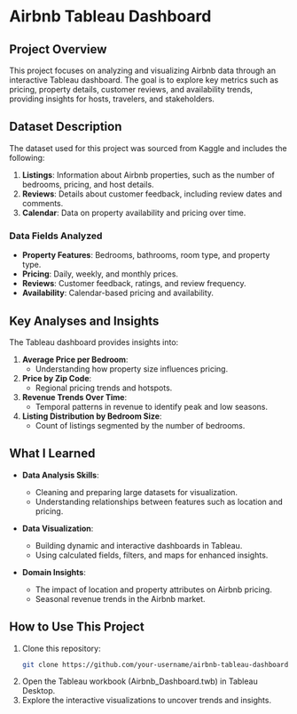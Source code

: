 # Airbnb Tableau Dashboard

## Project Overview

This project focuses on analyzing and visualizing Airbnb data through an interactive Tableau dashboard. The goal is to explore key metrics such as pricing, property details, customer reviews, and availability trends, providing insights for hosts, travelers, and stakeholders.

## Dataset Description

The dataset used for this project was sourced from Kaggle and includes the following:

1. **Listings**: Information about Airbnb properties, such as the number of bedrooms, pricing, and host details.
2. **Reviews**: Details about customer feedback, including review dates and comments.
3. **Calendar**: Data on property availability and pricing over time.

### Data Fields Analyzed
- **Property Features**: Bedrooms, bathrooms, room type, and property type.
- **Pricing**: Daily, weekly, and monthly prices.
- **Reviews**: Customer feedback, ratings, and review frequency.
- **Availability**: Calendar-based pricing and availability.

## Key Analyses and Insights

The Tableau dashboard provides insights into:
1. **Average Price per Bedroom**:
   - Understanding how property size influences pricing.
2. **Price by Zip Code**:
   - Regional pricing trends and hotspots.
3. **Revenue Trends Over Time**:
   - Temporal patterns in revenue to identify peak and low seasons.
4. **Listing Distribution by Bedroom Size**:
   - Count of listings segmented by the number of bedrooms.

## What I Learned

- **Data Analysis Skills**:
  - Cleaning and preparing large datasets for visualization.
  - Understanding relationships between features such as location and pricing.
  
- **Data Visualization**:
  - Building dynamic and interactive dashboards in Tableau.
  - Using calculated fields, filters, and maps for enhanced insights.

- **Domain Insights**:
  - The impact of location and property attributes on Airbnb pricing.
  - Seasonal revenue trends in the Airbnb market.

## How to Use This Project

1. Clone this repository:
   ```bash
   git clone https://github.com/your-username/airbnb-tableau-dashboard.git
2. Open the Tableau workbook (Airbnb_Dashboard.twb) in Tableau Desktop.
3. Explore the interactive visualizations to uncover trends and insights.
